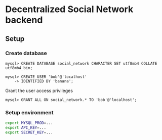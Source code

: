 # Decentralized Social Network backend

## Setup

### Create database

```
mysql> CREATE DATABASE social_network CHARACTER SET utf8mb4 COLLATE utf8mb4_bin;
```


```
mysql> CREATE USER 'bob'@'localhost'
    -> IDENTIFIED BY 'banana';
```

Grant the user access privileges

```
mysql> GRANT ALL ON social_network.* TO 'bob'@'localhost';
```


### Setup environment

```bash
export MYSQL_PROD=...
export API_KEY=...
export SECRET_KEY=...
```
